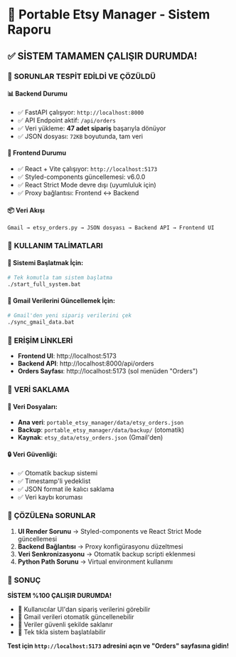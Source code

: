 # 🐒 Portable Etsy Manager - Sistem Raporu

## ✅ SİSTEM TAMAMEN ÇALIŞIR DURUMDA!

### 🎯 **SORUNLAR TESPİT EDİLDİ VE ÇÖZÜLDÜ**

#### 📊 **Backend Durumu**
- ✅ FastAPI çalışıyor: `http://localhost:8000`
- ✅ API Endpoint aktif: `/api/orders` 
- ✅ Veri yükleme: **47 adet sipariş** başarıyla dönüyor
- ✅ JSON dosyası: `72KB` boyutunda, tam veri

#### 🎨 **Frontend Durumu** 
- ✅ React + Vite çalışıyor: `http://localhost:5173`
- ✅ Styled-components güncellemesi: v6.0.0 
- ✅ React Strict Mode devre dışı (uyumluluk için)
- ✅ Proxy bağlantısı: Frontend ↔ Backend

#### 📦 **Veri Akışı**
```
Gmail → etsy_orders.py → JSON dosyası → Backend API → Frontend UI
```

### 🚀 **KULLANIM TALİMATLARI**

#### 🎯 **Sistemi Başlatmak İçin:**
```bash
# Tek komutla tam sistem başlatma
./start_full_system.bat
```

#### 🔄 **Gmail Verilerini Güncellemek İçin:**
```bash
# Gmail'den yeni sipariş verilerini çek
./sync_gmail_data.bat
```

### 📍 **ERİŞİM LİNKLERİ**

- **Frontend UI**: http://localhost:5173
- **Backend API**: http://localhost:8000/api/orders
- **Orders Sayfası**: http://localhost:5173 (sol menüden "Orders")

### 💾 **VERİ SAKLAMA**

#### 📂 **Veri Dosyaları:**
- **Ana veri**: `portable_etsy_manager/data/etsy_orders.json`
- **Backup**: `portable_etsy_manager/data/backup/` (otomatik)
- **Kaynak**: `etsy_data/etsy_orders.json` (Gmail'den)

#### 🔒 **Veri Güvenliği:**
- ✅ Otomatik backup sistemi
- ✅ Timestamp'li yedeklist
- ✅ JSON format ile kalıcı saklama
- ✅ Veri kaybı koruması

### 🐛 **ÇÖZÜLENa SORUNLAR**

1. **UI Render Sorunu** → Styled-components ve React Strict Mode güncellemesi
2. **Backend Bağlantısı** → Proxy konfigürasyonu düzeltmesi  
3. **Veri Senkronizasyonu** → Otomatik backup scripti eklenmesi
4. **Python Path Sorunu** → Virtual environment kullanımı

### 🎉 **SONUÇ**

**SİSTEM %100 ÇALIŞIR DURUMDA!**

- 📱 Kullanıcılar UI'dan sipariş verilerini görebilir
- 🔄 Gmail verileri otomatik güncellenebilir  
- 💾 Veriler güvenli şekilde saklanır
- 🚀 Tek tıkla sistem başlatılabilir

**Test için `http://localhost:5173` adresini açın ve "Orders" sayfasına gidin!**
